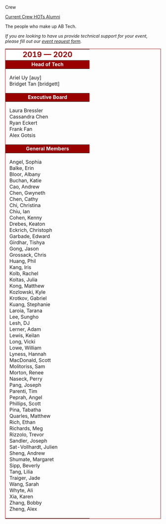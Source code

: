 Crew
<div class = "title-header">
  <p class="text-justify">
    <a href="/crew" class="current"> Current Crew </a>
    <a href="/hots"> HOTs </a>
    <a href="/alumni"> Alumni </a>
  </p>
</div>

The people who make up AB Tech.


<em>If you are looking to have us provide technical support for your
  event, please fill out our [event request form](/request).</em>

<div style="min-width: 50%; max-width: 100%; width: 600px; display: block; margin: auto;">
<table border="1" rules="rows" cellpadding="4" bordercolor="#990000" style="width: 100%; table-layout: fixed;">
  <tr>
    <td align="center" bgcolor="#FFFFFF"><FONT
        color="#990000" size="5"><b>2019 &mdash; 2020</b></FONT></td>
  </tr>

  <tr>
    <td align="center" bgcolor="#990000"><FONT
        color="#FFFFFF"><b>Head of Tech</b></FONT></td>
  </tr>

  <tr>
    <td valign="top">
      <ul style="column-width: 240px; column-gap: 2.5em; column-rule: 1px solid #ccc; list-style: none; margin-left: 0; padding-left: 1em; text-indent: -0.7em;">
        <li>Ariel Uy [auy]
        <li>Bridget Tan [bridgett]
      </ul>
    </td>
  </tr>

  <tr>
    <td align="center" bgcolor="#990000"><FONT
        color="#FFFFFF"><b>Executive Board</b></FONT></td>
  </tr>

  <tr>
    <td valign="top">
      <ul style="column-width: 240px; column-gap: 2.5em; column-rule: 1px solid #ccc; list-style: none; margin-left: 0; padding-left: 1em; text-indent: -0.7em;">
        <li>Laura Bressler
        <li>Cassandra Chen
        <li>Ryan Eckert
        <li>Frank Fan
        <li>Alex Gotsis
      </ul>
    </td>
  </tr>

  <tr>
    <td align="center" bgcolor="#990000"><FONT
        color="#FFFFFF"><b>General Members</b></FONT></td>
  </tr>

  <tr>
    <td valign="top">
      <ul style="column-width: 180px; column-gap: 2.5em; column-rule: 1px solid #ccc; list-style: none; margin-left: 0; padding-left: 1em; text-indent: -0.7em;">
        <li>Angel, Sophia
        <li>Balke, Erin
        <li>Bloor, Albany
        <li>Buchan, Katie
        <li>Cao, Andrew
        <li>Chen, Gwyneth
        <li>Chen, Cathy
        <li>Chi, Christina
        <li>Chiu, Ian
        <li>Cohen, Kenny
        <li>Drebes, Keaton
        <li>Eckrich, Christoph
        <li>Garbade, Edward
        <li>Girdhar, Tishya
        <li>Gong, Jason
        <li>Grossack, Chris
        <li>Huang, Phil
        <li>Kang, Iris
        <li>Kolb, Rachel
        <li>Koltas, Julia
        <li>Kong, Matthew
        <li>Kozlowski, Kyle
        <li>Krotkov, Gabriel
        <li>Kuang, Stephanie
        <li>Laroia, Tarana
        <li>Lee, Sungho
        <li>Lesh, DJ
        <li>Lerner, Adam
        <li>Lewis, Keilan
        <li>Long, Vicki
        <li>Lowe, William
        <li>Lyness, Hannah
        <li>MacDonald, Scott
        <li>Molitoriss, Sam
        <li>Morton, Renee
        <li>Naseck, Perry
        <li>Pang, Joseph
        <li>Parenti, Tim
        <li>Peprah, Angel
        <li>Phillips, Scott
        <li>Pina, Tabatha
        <li>Quarles, Matthew
        <li>Rich, Ethan
        <li>Richards, Meg
        <li>Rizzolo, Trevor
        <li>Sandler, Joseph
        <li>Sat-Vollhardt, Julien
        <li>Sheng, Andrew
        <li>Shumate, Margaret
        <li>Sipp, Beverly
        <li>Tang, Lilia
        <li>Traiger, Jade
        <li>Wang, Sarah
        <li>Whyte, Ali
        <li>Xia, Karen
        <li>Zhang, Bobby
        <li>Zheng, Alex
      </ul>
    </td>
  </tr>
</table>
</div>
